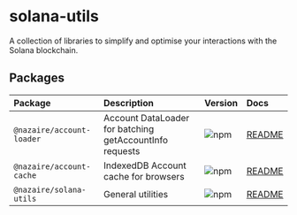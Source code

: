 # solana-utils

A collection of libraries to simplify and optimise your interactions with the Solana blockchain.

## Packages

| Package                   | Description                                             | Version                                                          | Docs                                                                                |
| :------------------------ | :------------------------------------------------------ | :--------------------------------------------------------------- | :---------------------------------------------------------------------------------- |
| `@nazaire/account-loader` | Account DataLoader for batching getAccountInfo requests | ![npm](https://img.shields.io/npm/v/@nazaire/account-loader.svg) | [README](https://github.com/Nazaire/solana-utils/tree/main/packages/account-loader) |
| `@nazaire/account-cache`  | IndexedDB Account cache for browsers                    | ![npm](https://img.shields.io/npm/v/@nazaire/account-cache.svg)  | [README](https://github.com/Nazaire/solana-utils/tree/main/packages/account-cache)  |
| `@nazaire/solana-utils`   | General utilities                                       | ![npm](https://img.shields.io/npm/v/@nazaire/solana-utils.svg)   | [README](https://github.com/Nazaire/solana-utils/tree/main/packages/solana-utils)   |
